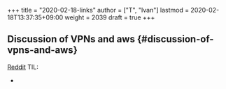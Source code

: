 +++
title = "2020-02-18-links"
author = ["T", "Ivan"]
lastmod = 2020-02-18T13:37:35+09:00
weight = 2039
draft = true
+++

## Discussion of VPNs and aws {#discussion-of-vpns-and-aws}

[Reddit](https://www.reddit.com/r/aws/comments/f2t9ds/aws_client_vpn_seems_like_a_rip_off_no/)
TIL:

-
